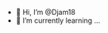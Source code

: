 - 👋 Hi, I’m @Djam18
- 🌱 I’m currently learning ...

<!---
Djam18/Djam18 is a ✨ special ✨ repository because its `README.md` (this file) appears on your GitHub profile.
You can click the Preview link to take a look at your changes.
--->
